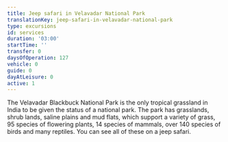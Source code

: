 ```yaml
---
title: Jeep safari in Velavadar National Park
translationKey: jeep-safari-in-velavadar-national-park
type: excursions
id: services
duration: '03:00'
startTime: ''
transfer: 0
daysOfOperation: 127
vehicle: 0
guide: 0
dayAtLeisure: 0
active: 1
---
```

The Velavadar Blackbuck National Park is the only tropical grassland in India to be given the status of a national park. The park has grasslands, shrub lands, saline plains and mud flats, which support a variety of grass, 95 species of flowering plants, 14 species of mammals, over 140 species of birds and many reptiles. You can see all of these on a jeep safari. 